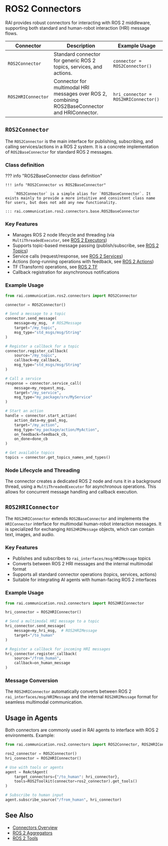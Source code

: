 # ROS2 Connectors

RAI provides robust connectors for interacting with ROS 2 middleware, supporting both standard and human-robot interaction (HRI) message flows.

| Connector          | Description                                                                                     | Example Usage                        |
| ------------------ | ----------------------------------------------------------------------------------------------- | ------------------------------------ |
| `ROS2Connector`    | Standard connector for generic ROS 2 topics, services, and actions.                             | `connector = ROS2Connector()`        |
| `ROS2HRIConnector` | Connector for multimodal HRI messages over ROS 2, combining ROS2BaseConnector and HRIConnector. | `hri_connector = ROS2HRIConnector()` |

## `ROS2Connector`

The `ROS2Connector` is the main interface for publishing, subscribing, and calling services/actions in a ROS 2 system. It is a concrete implementation of `ROS2BaseConnector` for standard ROS 2 messages.

### Class definition

??? info "ROS2BaseConnector class definition"

    !!! info "ROS2Connector vs ROS2BaseConnector"

        `ROS2Connector` is a simple alias for `ROS2BaseConnector`. It exists mainly to provide a more intuitive and consistent class name for users, but does not add any new functionality.

    ::: rai.communication.ros2.connectors.base.ROS2BaseConnector

### Key Features

-   Manages ROS 2 node lifecycle and threading (via `MultiThreadedExecutor`, see [ROS 2 Executors](https://docs.ros.org/en/jazzy/Concepts/Intermediate/About-Executors.html))
-   Supports topic-based message passing (publish/subscribe, see [ROS 2 Topics](https://docs.ros.org/en/jazzy/Concepts/Basic/About-Topics.html))
-   Service calls (request/response, see [ROS 2 Services](https://docs.ros.org/en/jazzy/Concepts/Basic/About-Services.html))
-   Actions (long-running operations with feedback, see [ROS 2 Actions](https://docs.ros.org/en/jazzy/Concepts/Basic/About-Actions.html))
-   TF (Transform) operations, see [ROS 2 TF](https://docs.ros.org/en/jazzy/Tutorials/Intermediate/Tf2/Introduction-To-Tf2.html)
-   Callback registration for asynchronous notifications

### Example Usage

```python
from rai.communication.ros2.connectors import ROS2Connector

connector = ROS2Connector()

# Send a message to a topic
connector.send_message(
    message=my_msg,  # ROS2Message
    target="/my_topic",
    msg_type="std_msgs/msg/String"
)

# Register a callback for a topic
connector.register_callback(
    source="/my_topic",
    callback=my_callback,
    msg_type="std_msgs/msg/String"
)

# Call a service
response = connector.service_call(
    message=my_request_msg,
    target="/my_service",
    msg_type="my_package/srv/MyService"
)

# Start an action
handle = connector.start_action(
    action_data=my_goal_msg,
    target="/my_action",
    msg_type="my_package/action/MyAction",
    on_feedback=feedback_cb,
    on_done=done_cb
)

# Get available topics
topics = connector.get_topics_names_and_types()
```

### Node Lifecycle and Threading

The connector creates a dedicated ROS 2 node and runs it in a background thread, using a `MultiThreadedExecutor` for asynchronous operations. This allows for concurrent message handling and callback execution.

## `ROS2HRIConnector`

The `ROS2HRIConnector` extends `ROS2BaseConnector` and implements the `HRIConnector` interface for multimodal human-robot interaction messages. It is specialized for exchanging `ROS2HRIMessage` objects, which can contain text, images, and audio.

### Key Features

-   Publishes and subscribes to `rai_interfaces/msg/HRIMessage` topics
-   Converts between ROS 2 HRI messages and the internal multimodal format
-   Supports all standard connector operations (topics, services, actions)
-   Suitable for integrating AI agents with human-facing ROS 2 interfaces

### Example Usage

```python
from rai.communication.ros2.connectors import ROS2HRIConnector

hri_connector = ROS2HRIConnector()

# Send a multimodal HRI message to a topic
hri_connector.send_message(
    message=my_hri_msg,  # ROS2HRIMessage
    target="/to_human"
)

# Register a callback for incoming HRI messages
hri_connector.register_callback(
    source="/from_human",
    callback=on_human_message
)
```

### Message Conversion

The `ROS2HRIConnector` automatically converts between ROS 2 `rai_interfaces/msg/HRIMessage` and the internal `ROS2HRIMessage` format for seamless multimodal communication.

## Usage in Agents

Both connectors are commonly used in RAI agents to interface with ROS 2 environments. Example:

```python
from rai.communication.ros2.connectors import ROS2Connector, ROS2HRIConnector

ros2_connector = ROS2Connector()
hri_connector = ROS2HRIConnector()

# Use with tools or agents
agent = ReActAgent(
    target_connectors={"/to_human": hri_connector},
    tools=ROS2Toolkit(connector=ros2_connector).get_tools()
)

# Subscribe to human input
agent.subscribe_source("/from_human", hri_connector)
```

## See Also

-   [Connectors Overview](./overview.md)
-   [ROS 2 Aggregators](../aggregators/ROS_2_Aggregators.md)
-   [ROS 2 Tools](../langchain_integration/ROS_2_tools.md)
